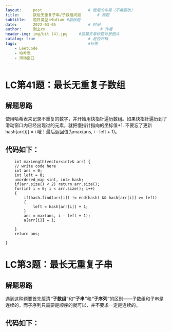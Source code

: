 ```yaml
---
layout:     post   				    # 使用的布局（不需要改）
title:      数组无重复子串/子数组问题		# 标题 
subtitle:   题目类型:Midium #副标题
date:       2022-03-05 				# 时间
author:     谢玄xx 						# 作者
header-img: img/bit (4).jpg 	#这篇文章标题背景图片
catalog: true 						# 是否归档
tags:								#标签
    - LeetCode
    - 哈希表
    - 滑动窗口
---
```


# LC第41题：最长无重复子数组


## 解题思路

使用哈希表来记录不重复的数字，并开始用快指针遍历数组。如果快指针遍历到了滑动窗口内已经出现过的元素，就把慢指针指向的坐标值+1.
不要忘了更新hash[arr[i]] = i 哦！最后返回值为max(ans, i - left + 1)。


## 代码如下：

        int maxLength(vector<int>& arr) {
        // write code here
        int ans = 0;
        int left = 0;
        unordered_map <int, int> hash;
        if(arr.size() < 2) return arr.size();
        for(int i = 0; i < arr.size(); i++)
        {
            if(hash.find(arr[i]) != end(hash) && hash[arr[i]] >= left)
            {
                left = hash[arr[i]] + 1;
            }
            ans = max(ans, i - left + 1);
            a[arr[i]] = i;

        }
        return ans;
        
    }


# LC第3题：最长无重复子串

## 解题思路
遇到这种题要首先厘清<strong>“子数组”</strong>和<strong>“子串”</strong>和<strong>“子序列”</strong>的区别——子数组和子串是连续的，而子序列只需要是顺序的就可以，并不要求一定是连续的。



## 代码如下：

